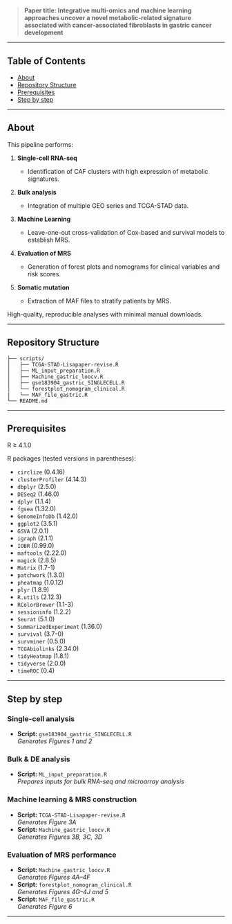 # <Integrative multi-omics and machine learning approaches uncover a novel metabolic-related signature associated with cancer-associated fibroblasts in gastric cancer development>

> **Paper title: Integrative multi-omics and machine learning approaches uncover a novel metabolic-related signature associated with cancer-associated fibroblasts in gastric cancer development** 

---

## Table of Contents

- [About](#about)  
- [Repository Structure](#repository-structure)  
- [Prerequisites](#prerequisites)   
- [Step by step](#scripts)

---

## About

This pipeline performs:

1. **Single-cell RNA-seq**  
   - Identification of CAF clusters with high expression of metabolic signatures.

2. **Bulk analysis**  
   - Integration of multiple GEO series and TCGA-STAD data.

3. **Machine Learning**  
   - Leave-one-out cross-validation of Cox-based and survival models to establish MRS.

4. **Evaluation of MRS**  
   - Generation of forest plots and nomograms for clinical variables and risk scores.

5. **Somatic mutation**  
   - Extraction of MAF files to stratify patients by MRS.


High-quality, reproducible analyses with minimal manual downloads.


---

##  Repository Structure

```text
├── scripts/
│   ├── TCGA-STAD-Lisapaper-revise.R
│   ├── ML_input_preparation.R
│   ├── Machine_gastric_loocv.R
│   ├── gse183904_gastric_SINGLECELL.R
│   └── forestplot_nomogram_clinical.R
|   └── MAF_file_gastric.R
└── README.md
```
---
##  Prerequisites
R ≥ 4.1.0

R packages (tested versions in parentheses):

- `circlize` (0.4.16)  
- `clusterProfiler` (4.14.3)  
- `dbplyr` (2.5.0)  
- `DESeq2` (1.46.0)  
- `dplyr` (1.1.4)  
- `fgsea` (1.32.0)  
- `GenomeInfoDb` (1.42.0)  
- `ggplot2` (3.5.1)  
- `GSVA` (2.0.1)  
- `igraph` (2.1.1)  
- `IOBR` (0.99.0)  
- `maftools` (2.22.0)  
- `magick` (2.8.5)  
- `Matrix` (1.7-1)  
- `patchwork` (1.3.0)  
- `pheatmap` (1.0.12)  
- `plyr` (1.8.9)  
- `R.utils` (2.12.3)  
- `RColorBrewer` (1.1-3)  
- `sessioninfo` (1.2.2)  
- `Seurat` (5.1.0)  
- `SummarizedExperiment` (1.36.0)  
- `survival` (3.7-0)  
- `survminer` (0.5.0)  
- `TCGAbiolinks` (2.34.0)  
- `tidyHeatmap` (1.8.1)  
- `tidyverse` (2.0.0)  
- `timeROC` (0.4)  

---

##  Step by step

### Single-cell analysis
- **Script:** `gse183904_gastric_SINGLECELL.R`  
  _Generates Figures 1 and 2_

### Bulk & DE analysis
- **Script:** `ML_input_preparation.R`  
  _Prepares inputs for bulk RNA-seq and microarray analysis_

### Machine learning & MRS construction
- **Script:** `TCGA-STAD-Lisapaper-revise.R`  
  _Generates Figure 3A_
- **Script:** `Machine_gastric_loocv.R`  
  _Generates Figures 3B, 3C, 3D_

### Evaluation of MRS performance
- **Script:** `Machine_gastric_loocv.R`  
  _Generates Figures 4A–4F_
- **Script:** `forestplot_nomogram_clinical.R`  
  _Generates Figures 4G–4J and 5_
- **Script:** `MAF_file_gastric.R`  
  _Generates Figure 6_
---
